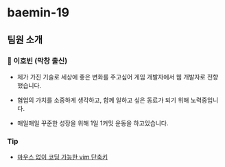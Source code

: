 # baemin-19

## 팀원 소개

### 🍗 이호빈 (막창 출신)

* 제가 가진 기술로 세상에 좋은 변화를 주고싶어 게임 개발자에서 웹 개발자로 전향했습니다.

* 협업의 가치를 소중하게 생각하고, 함께 일하고 싶은 동료가 되기 위해 노력중입니다.

* 매일매일 꾸준한 성장을 위해 1일 1커밋 운동을 하고있습니다.


### Tip
- [마우스 없이 코딩 가능한 vim 단축키](https://www.youtube.com/watch?v=qn1soztN7k4)